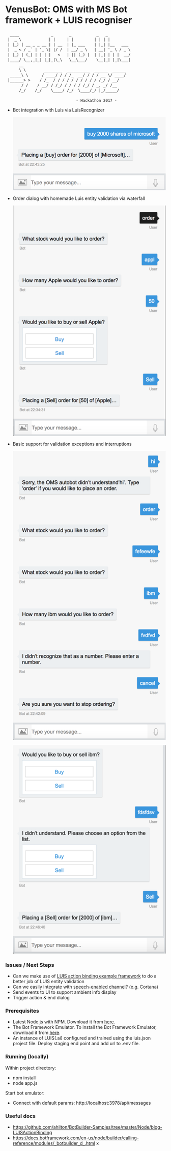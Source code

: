 
# VenusBot: OMS with MS Bot framework + LUIS recogniser

```
  ____              _       _           _   _
 |  _ \            | |     | |         | | | |
 | |_) | __ _ _ __ | | __  | |_ ___    | |_| |__   ___
 |  _ < / _` | '_ \| |/ /  | __/ _ \   | __| '_ \ / _ \
 | |_) | (_| | | | |   <   | || (_) |  | |_| | | |  __/
 |____/ \__,_|_| |_|_|\_\   \__\___/    \__|_| |_|\___|
      __
      \ \        ________  __________  ______  ______
  _____\ \      / ____/ / / /_  __/ / / / __ \/ ____/
 |______> >    / /_  / / / / / / / / / / /_/ / __/
       / /    / __/ / /_/ / / / / /_/ / _, _/ /__
      /_/    /_/    \____/ /_/  \____/_/ |_/_____/

                               - Hackathon 2017 -
```

* Bot integration with Luis via LuisRecognizer

    ![Happy Case](doc/img/bot-v1-happy-case.png)

* Order dialog with homemade Luis entity validation via waterfall

    ![Waterfall](doc/img/bot-v1-waterfall.png)

* Basic support for validation exceptions and interruptions

    ![Validation exception](doc/img/bot-v1-exceptions.png)

    ![Validation exception](doc/img/bot-v1-exceptions2.png)

### Issues / Next Steps
* Can we make use of [LUIS action binding example framework](https://github.com/ahilton/BotBuilder-Samples/tree/master/Node/blog-LUISActionBinding) to do a better job of LUIS entity validation
* Can we easily integrate with [speech-enabled channel](https://docs.microsoft.com/en-us/bot-framework/nodejs/bot-builder-nodejs-text-to-speech)? (e.g. Cortana)
* Send events to UI to support ambient info display
* Trigger action & end dialog


### Prerequisites

* Latest Node.js with NPM. Download it from [here](https://nodejs.org/en/download/).
* The Bot Framework Emulator. To install the Bot Framework Emulator, download it from [here](https://emulator.botframework.com/).
* An instance of LUIS(.ai) configured and trained using the luis.json project file. Deploy staging end point and add url to .env file.

### Running (locally)

Within project directory:
* npm install
* node app.js

Start bot emulator:
* Connect with default params: http://localhost:3978/api/messages

### Useful docs

* https://github.com/ahilton/BotBuilder-Samples/tree/master/Node/blog-LUISActionBinding
* https://docs.botframework.com/en-us/node/builder/calling-reference/modules/_botbuilder_d_.html
x

